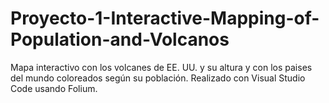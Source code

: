 # Proyecto-1-Interactive-Mapping-of-Population-and-Volcanos
Mapa interactivo con los volcanes de EE. UU. y su altura y con los paises del mundo coloreados según su población. Realizado con Visual Studio Code usando Folium.
